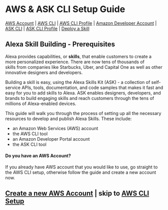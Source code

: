 # AWS & ASK CLI Setup Guide
[AWS Account](new-aws-account.md) | [AWS CLI](aws-cli-setup-intro.html) | [AWS CLI Profile](aws-cli-setup-profile.html) | [Amazon Developer Account](dev-portal-intro.html) | [ASK CLI](ask-cli-setup-intro.html) | [ASK CLI Profile](ask-cli-setup-profile.md) | [Deploy a Skill](deploy-sample-skill.html)



## Alexa Skill Building - Prerequisites

Alexa provides capabilities, or **skills**, that enable customers to create a more personalized experience. There are now tens of thousands of skills from companies like Starbucks, Uber, and Capital One as well as other innovative designers and developers.

Building a skill is easy, using the Alexa Skills Kit (ASK) - a collection of self-service APIs, tools, documentation, and code samples that makes it fast and easy for you to add skills to Alexa. ASK enables designers, developers, and brands to build engaging skills and reach customers through the tens of millions of Alexa-enabled devices. 

This guide will walk you through the process of setting up all the necessary resources to develop and publish Alexa Skills. These include:

* an Amazon Web Services (AWS) account
* the AWS CLI tool
* an Amazon Developer Portal account
* the ASK CLI tool



#### Do you have an AWS Account?

If you already have AWS account that you would like to use, go straight to the AWS CLI setup, otherwise follow the guide and create a new account now. 


 ## [Create a new AWS Account](new-aws-account.md) | skip to [AWS CLI Setup](aws-cli-setup-intro.html)
